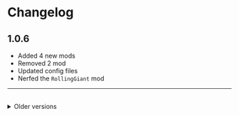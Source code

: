 <!-- markdownlint-disable MD033 -->
# Changelog

## 1.0.6

- Added 4 new mods
- Removed 2 mod
- Updated config files
- Nerfed the `RollingGiant` mod

---

<br>

<details>
<summary>
Older versions
</summary>

## 1.0.5

- Added 3 new mods
- Added 1 new moon
- Updated some mods
- Updated config files
- Added LethalRichPresence mod

## 1.0.4

- Added and removed 2 mods
- Modified a few config files

## 1.0.3

- Forgot to update some other config files

## 1.0.2

- Added 7 new mods
- Updated a few mods
- Updated Config files

## 1.0.1

- Updated Mods
- Added config files

## 1.0.0

- Initial release

</details>
